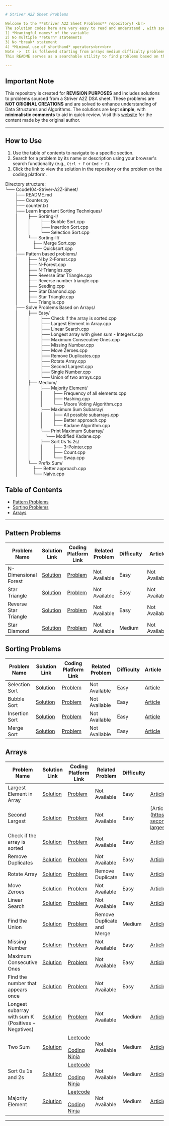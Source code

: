 ```yaml
---

# Striver A2Z Sheet Problems

Welcome to the **Striver A2Z Sheet Problems** repository! <br>
The solution codes here are very easy to read and understand , with special care taken to follow certain rules like ->
1) *Meaningful names* of the variable
2) No multiple *return* statements
3) No *break* statement
4) *Minimal use of shorthand* operators<br><br>
Note ->  It is followed starting from arrays medium difficulty problems. It will be done for the other problems soon. 
This README serves as a searchable utility to find problems based on their names or problem statements.

---
```


## Important Note
This repository is created for **REVISION PURPOSES** and includes solutions to problems sourced from a Striver A2Z DSA sheet. These problems are **NOT ORIGINAL CREATIONS** and are solved to enhance understanding of Data Structures and Algorithms. The solutions are kept **simple**, with **minimalistic comments** to aid in quick review. Visit this [website](https://takeuforward.org/strivers-a2z-dsa-course/strivers-a2z-dsa-course-sheet-2) for the content made by the original author.

---

## How to Use
1. Use the table of contents to navigate to a specific section.
2. Search for a problem by its name or description using your browser's search functionality (e.g., `Ctrl + F` or `Cmd + F`).
3. Click the link to view the solution in the repository or the problem on the coding platform.

Directory structure:<br>
└── Ccode104-Striver-A2Z-Sheet/<br>
&nbsp;&nbsp;&nbsp;&nbsp;&nbsp;&nbsp;&nbsp;&nbsp;├── README.md<br>
&nbsp;&nbsp;&nbsp;&nbsp;&nbsp;&nbsp;&nbsp;&nbsp;├── Counter.py<br>
&nbsp;&nbsp;&nbsp;&nbsp;&nbsp;&nbsp;&nbsp;&nbsp;├── counter.txt<br>
&nbsp;&nbsp;&nbsp;&nbsp;&nbsp;&nbsp;&nbsp;&nbsp;├── Learn Important Sorting Techniques/<br>
&nbsp;&nbsp;&nbsp;&nbsp;&nbsp;&nbsp;&nbsp;&nbsp;│&nbsp;&nbsp;&nbsp;&nbsp;&nbsp;&nbsp;&nbsp;&nbsp;├── Sorting-I/<br>
&nbsp;&nbsp;&nbsp;&nbsp;&nbsp;&nbsp;&nbsp;&nbsp;│&nbsp;&nbsp;&nbsp;&nbsp;&nbsp;&nbsp;&nbsp;&nbsp;│&nbsp;&nbsp;&nbsp;&nbsp;&nbsp;&nbsp;&nbsp;&nbsp;├── Bubble Sort.cpp<br>
&nbsp;&nbsp;&nbsp;&nbsp;&nbsp;&nbsp;&nbsp;&nbsp;│&nbsp;&nbsp;&nbsp;&nbsp;&nbsp;&nbsp;&nbsp;&nbsp;│&nbsp;&nbsp;&nbsp;&nbsp;&nbsp;&nbsp;&nbsp;&nbsp;├── Insertion Sort.cpp<br>
&nbsp;&nbsp;&nbsp;&nbsp;&nbsp;&nbsp;&nbsp;&nbsp;│&nbsp;&nbsp;&nbsp;&nbsp;&nbsp;&nbsp;&nbsp;&nbsp;│&nbsp;&nbsp;&nbsp;&nbsp;&nbsp;&nbsp;&nbsp;&nbsp;└── Selection Sort.cpp<br>
&nbsp;&nbsp;&nbsp;&nbsp;&nbsp;&nbsp;&nbsp;&nbsp;│&nbsp;&nbsp;&nbsp;&nbsp;&nbsp;&nbsp;&nbsp;&nbsp;└── Sorting-II/<br>
&nbsp;&nbsp;&nbsp;&nbsp;&nbsp;&nbsp;&nbsp;&nbsp;│&nbsp;&nbsp;&nbsp;&nbsp;&nbsp;&nbsp;&nbsp;&nbsp;&nbsp;&nbsp;&nbsp;&nbsp;├── Merge Sort.cpp<br>
&nbsp;&nbsp;&nbsp;&nbsp;&nbsp;&nbsp;&nbsp;&nbsp;│&nbsp;&nbsp;&nbsp;&nbsp;&nbsp;&nbsp;&nbsp;&nbsp;&nbsp;&nbsp;&nbsp;&nbsp;└── Quicksort.cpp<br>
&nbsp;&nbsp;&nbsp;&nbsp;&nbsp;&nbsp;&nbsp;&nbsp;├── Pattern based problems/<br>
&nbsp;&nbsp;&nbsp;&nbsp;&nbsp;&nbsp;&nbsp;&nbsp;│&nbsp;&nbsp;&nbsp;&nbsp;&nbsp;&nbsp;&nbsp;&nbsp;├── N by 2-Forest.cpp<br>
&nbsp;&nbsp;&nbsp;&nbsp;&nbsp;&nbsp;&nbsp;&nbsp;│&nbsp;&nbsp;&nbsp;&nbsp;&nbsp;&nbsp;&nbsp;&nbsp;├── N-Forest.cpp<br>
&nbsp;&nbsp;&nbsp;&nbsp;&nbsp;&nbsp;&nbsp;&nbsp;│&nbsp;&nbsp;&nbsp;&nbsp;&nbsp;&nbsp;&nbsp;&nbsp;├── N-Triangles.cpp<br>
&nbsp;&nbsp;&nbsp;&nbsp;&nbsp;&nbsp;&nbsp;&nbsp;│&nbsp;&nbsp;&nbsp;&nbsp;&nbsp;&nbsp;&nbsp;&nbsp;├── Reverse Star Triangle.cpp<br>
&nbsp;&nbsp;&nbsp;&nbsp;&nbsp;&nbsp;&nbsp;&nbsp;│&nbsp;&nbsp;&nbsp;&nbsp;&nbsp;&nbsp;&nbsp;&nbsp;├── Reverse number triangle.cpp<br>
&nbsp;&nbsp;&nbsp;&nbsp;&nbsp;&nbsp;&nbsp;&nbsp;│&nbsp;&nbsp;&nbsp;&nbsp;&nbsp;&nbsp;&nbsp;&nbsp;├── Seeding.cpp<br>
&nbsp;&nbsp;&nbsp;&nbsp;&nbsp;&nbsp;&nbsp;&nbsp;│&nbsp;&nbsp;&nbsp;&nbsp;&nbsp;&nbsp;&nbsp;&nbsp;├── Star Diamond.cpp<br>
&nbsp;&nbsp;&nbsp;&nbsp;&nbsp;&nbsp;&nbsp;&nbsp;│&nbsp;&nbsp;&nbsp;&nbsp;&nbsp;&nbsp;&nbsp;&nbsp;├── Star Triangle.cpp<br>
&nbsp;&nbsp;&nbsp;&nbsp;&nbsp;&nbsp;&nbsp;&nbsp;│&nbsp;&nbsp;&nbsp;&nbsp;&nbsp;&nbsp;&nbsp;&nbsp;└── Triangle.cpp<br>
&nbsp;&nbsp;&nbsp;&nbsp;&nbsp;&nbsp;&nbsp;&nbsp;├── Solve Problems Based on Arrays/<br>
&nbsp;&nbsp;&nbsp;&nbsp;&nbsp;&nbsp;&nbsp;&nbsp;│&nbsp;&nbsp;&nbsp;&nbsp;&nbsp;&nbsp;&nbsp;&nbsp;├── Easy/<br>
&nbsp;&nbsp;&nbsp;&nbsp;&nbsp;&nbsp;&nbsp;&nbsp;│&nbsp;&nbsp;&nbsp;&nbsp;&nbsp;&nbsp;&nbsp;&nbsp;│&nbsp;&nbsp;&nbsp;&nbsp;&nbsp;&nbsp;&nbsp;&nbsp;├── Check if the array is sorted.cpp<br>
&nbsp;&nbsp;&nbsp;&nbsp;&nbsp;&nbsp;&nbsp;&nbsp;│&nbsp;&nbsp;&nbsp;&nbsp;&nbsp;&nbsp;&nbsp;&nbsp;│&nbsp;&nbsp;&nbsp;&nbsp;&nbsp;&nbsp;&nbsp;&nbsp;├── Largest Element in Array.cpp<br>
&nbsp;&nbsp;&nbsp;&nbsp;&nbsp;&nbsp;&nbsp;&nbsp;│&nbsp;&nbsp;&nbsp;&nbsp;&nbsp;&nbsp;&nbsp;&nbsp;│&nbsp;&nbsp;&nbsp;&nbsp;&nbsp;&nbsp;&nbsp;&nbsp;├── Linear Search.cpp<br>
&nbsp;&nbsp;&nbsp;&nbsp;&nbsp;&nbsp;&nbsp;&nbsp;│&nbsp;&nbsp;&nbsp;&nbsp;&nbsp;&nbsp;&nbsp;&nbsp;│&nbsp;&nbsp;&nbsp;&nbsp;&nbsp;&nbsp;&nbsp;&nbsp;├── Longest array with given sum - Integers.cpp<br>
&nbsp;&nbsp;&nbsp;&nbsp;&nbsp;&nbsp;&nbsp;&nbsp;│&nbsp;&nbsp;&nbsp;&nbsp;&nbsp;&nbsp;&nbsp;&nbsp;│&nbsp;&nbsp;&nbsp;&nbsp;&nbsp;&nbsp;&nbsp;&nbsp;├── Maximum Consecutive Ones.cpp<br>
&nbsp;&nbsp;&nbsp;&nbsp;&nbsp;&nbsp;&nbsp;&nbsp;│&nbsp;&nbsp;&nbsp;&nbsp;&nbsp;&nbsp;&nbsp;&nbsp;│&nbsp;&nbsp;&nbsp;&nbsp;&nbsp;&nbsp;&nbsp;&nbsp;├── Missing Number.cpp<br>
&nbsp;&nbsp;&nbsp;&nbsp;&nbsp;&nbsp;&nbsp;&nbsp;│&nbsp;&nbsp;&nbsp;&nbsp;&nbsp;&nbsp;&nbsp;&nbsp;│&nbsp;&nbsp;&nbsp;&nbsp;&nbsp;&nbsp;&nbsp;&nbsp;├── Move Zeroes.cpp<br>
&nbsp;&nbsp;&nbsp;&nbsp;&nbsp;&nbsp;&nbsp;&nbsp;│&nbsp;&nbsp;&nbsp;&nbsp;&nbsp;&nbsp;&nbsp;&nbsp;│&nbsp;&nbsp;&nbsp;&nbsp;&nbsp;&nbsp;&nbsp;&nbsp;├── Remove Duplicates.cpp<br>
&nbsp;&nbsp;&nbsp;&nbsp;&nbsp;&nbsp;&nbsp;&nbsp;│&nbsp;&nbsp;&nbsp;&nbsp;&nbsp;&nbsp;&nbsp;&nbsp;│&nbsp;&nbsp;&nbsp;&nbsp;&nbsp;&nbsp;&nbsp;&nbsp;├── Rotate Array.cpp<br>
&nbsp;&nbsp;&nbsp;&nbsp;&nbsp;&nbsp;&nbsp;&nbsp;│&nbsp;&nbsp;&nbsp;&nbsp;&nbsp;&nbsp;&nbsp;&nbsp;│&nbsp;&nbsp;&nbsp;&nbsp;&nbsp;&nbsp;&nbsp;&nbsp;├── Second Largest.cpp<br>
&nbsp;&nbsp;&nbsp;&nbsp;&nbsp;&nbsp;&nbsp;&nbsp;│&nbsp;&nbsp;&nbsp;&nbsp;&nbsp;&nbsp;&nbsp;&nbsp;│&nbsp;&nbsp;&nbsp;&nbsp;&nbsp;&nbsp;&nbsp;&nbsp;├── Single Number.cpp<br>
&nbsp;&nbsp;&nbsp;&nbsp;&nbsp;&nbsp;&nbsp;&nbsp;│&nbsp;&nbsp;&nbsp;&nbsp;&nbsp;&nbsp;&nbsp;&nbsp;│&nbsp;&nbsp;&nbsp;&nbsp;&nbsp;&nbsp;&nbsp;&nbsp;└── Union of two arrays.cpp<br>
&nbsp;&nbsp;&nbsp;&nbsp;&nbsp;&nbsp;&nbsp;&nbsp;│&nbsp;&nbsp;&nbsp;&nbsp;&nbsp;&nbsp;&nbsp;&nbsp;├── Medium/<br>
&nbsp;&nbsp;&nbsp;&nbsp;&nbsp;&nbsp;&nbsp;&nbsp;│&nbsp;&nbsp;&nbsp;&nbsp;&nbsp;&nbsp;&nbsp;&nbsp;│&nbsp;&nbsp;&nbsp;&nbsp;&nbsp;&nbsp;&nbsp;&nbsp;├── Majority Element/<br>
&nbsp;&nbsp;&nbsp;&nbsp;&nbsp;&nbsp;&nbsp;&nbsp;│&nbsp;&nbsp;&nbsp;&nbsp;&nbsp;&nbsp;&nbsp;&nbsp;│&nbsp;&nbsp;&nbsp;&nbsp;&nbsp;&nbsp;&nbsp;&nbsp;│&nbsp;&nbsp;&nbsp;&nbsp;&nbsp;&nbsp;&nbsp;&nbsp;├── Frequency of all elements.cpp<br>
&nbsp;&nbsp;&nbsp;&nbsp;&nbsp;&nbsp;&nbsp;&nbsp;│&nbsp;&nbsp;&nbsp;&nbsp;&nbsp;&nbsp;&nbsp;&nbsp;│&nbsp;&nbsp;&nbsp;&nbsp;&nbsp;&nbsp;&nbsp;&nbsp;│&nbsp;&nbsp;&nbsp;&nbsp;&nbsp;&nbsp;&nbsp;&nbsp;├── Hashing.cpp<br>
&nbsp;&nbsp;&nbsp;&nbsp;&nbsp;&nbsp;&nbsp;&nbsp;│&nbsp;&nbsp;&nbsp;&nbsp;&nbsp;&nbsp;&nbsp;&nbsp;│&nbsp;&nbsp;&nbsp;&nbsp;&nbsp;&nbsp;&nbsp;&nbsp;│&nbsp;&nbsp;&nbsp;&nbsp;&nbsp;&nbsp;&nbsp;&nbsp;└── Moore Voting Algorithm.cpp<br>
&nbsp;&nbsp;&nbsp;&nbsp;&nbsp;&nbsp;&nbsp;&nbsp;│&nbsp;&nbsp;&nbsp;&nbsp;&nbsp;&nbsp;&nbsp;&nbsp;│&nbsp;&nbsp;&nbsp;&nbsp;&nbsp;&nbsp;&nbsp;&nbsp;├── Maximum Sum Subarray/<br>
&nbsp;&nbsp;&nbsp;&nbsp;&nbsp;&nbsp;&nbsp;&nbsp;│&nbsp;&nbsp;&nbsp;&nbsp;&nbsp;&nbsp;&nbsp;&nbsp;│&nbsp;&nbsp;&nbsp;&nbsp;&nbsp;&nbsp;&nbsp;&nbsp;│&nbsp;&nbsp;&nbsp;&nbsp;&nbsp;&nbsp;&nbsp;&nbsp;├── All possible subarrays.cpp<br>
&nbsp;&nbsp;&nbsp;&nbsp;&nbsp;&nbsp;&nbsp;&nbsp;│&nbsp;&nbsp;&nbsp;&nbsp;&nbsp;&nbsp;&nbsp;&nbsp;│&nbsp;&nbsp;&nbsp;&nbsp;&nbsp;&nbsp;&nbsp;&nbsp;│&nbsp;&nbsp;&nbsp;&nbsp;&nbsp;&nbsp;&nbsp;&nbsp;├── Better approach.cpp<br>
&nbsp;&nbsp;&nbsp;&nbsp;&nbsp;&nbsp;&nbsp;&nbsp;│&nbsp;&nbsp;&nbsp;&nbsp;&nbsp;&nbsp;&nbsp;&nbsp;│&nbsp;&nbsp;&nbsp;&nbsp;&nbsp;&nbsp;&nbsp;&nbsp;│&nbsp;&nbsp;&nbsp;&nbsp;&nbsp;&nbsp;&nbsp;&nbsp;└── Kadane Algorithm.cpp<br>
&nbsp;&nbsp;&nbsp;&nbsp;&nbsp;&nbsp;&nbsp;&nbsp;│&nbsp;&nbsp;&nbsp;&nbsp;&nbsp;&nbsp;&nbsp;&nbsp;│&nbsp;&nbsp;&nbsp;&nbsp;&nbsp;&nbsp;&nbsp;&nbsp;└── Print Maximum Subarray/<br>
&nbsp;&nbsp;&nbsp;&nbsp;&nbsp;&nbsp;&nbsp;&nbsp;│&nbsp;&nbsp;&nbsp;&nbsp;&nbsp;&nbsp;&nbsp;&nbsp;│&nbsp;&nbsp;&nbsp;&nbsp;&nbsp;&nbsp;&nbsp;&nbsp;&nbsp;&nbsp;&nbsp;&nbsp;└── Modified Kadane.cpp<br>
&nbsp;&nbsp;&nbsp;&nbsp;&nbsp;&nbsp;&nbsp;&nbsp;│&nbsp;&nbsp;&nbsp;&nbsp;&nbsp;&nbsp;&nbsp;&nbsp;│&nbsp;&nbsp;&nbsp;&nbsp;&nbsp;&nbsp;&nbsp;&nbsp;├── Sort 0s 1s 2s/<br>
&nbsp;&nbsp;&nbsp;&nbsp;&nbsp;&nbsp;&nbsp;&nbsp;│&nbsp;&nbsp;&nbsp;&nbsp;&nbsp;&nbsp;&nbsp;&nbsp;│&nbsp;&nbsp;&nbsp;&nbsp;&nbsp;&nbsp;&nbsp;&nbsp;│&nbsp;&nbsp;&nbsp;&nbsp;&nbsp;&nbsp;&nbsp;&nbsp;├── 3-Pointer.cpp<br>
&nbsp;&nbsp;&nbsp;&nbsp;&nbsp;&nbsp;&nbsp;&nbsp;│&nbsp;&nbsp;&nbsp;&nbsp;&nbsp;&nbsp;&nbsp;&nbsp;│&nbsp;&nbsp;&nbsp;&nbsp;&nbsp;&nbsp;&nbsp;&nbsp;│&nbsp;&nbsp;&nbsp;&nbsp;&nbsp;&nbsp;&nbsp;&nbsp;├── Count.cpp<br>
&nbsp;&nbsp;&nbsp;&nbsp;&nbsp;&nbsp;&nbsp;&nbsp;│&nbsp;&nbsp;&nbsp;&nbsp;&nbsp;&nbsp;&nbsp;&nbsp;│&nbsp;&nbsp;&nbsp;&nbsp;&nbsp;&nbsp;&nbsp;&nbsp;│&nbsp;&nbsp;&nbsp;&nbsp;&nbsp;&nbsp;&nbsp;&nbsp;└── Swap.cpp<br>
&nbsp;&nbsp;&nbsp;&nbsp;&nbsp;&nbsp;&nbsp;&nbsp;│&nbsp;&nbsp;&nbsp;&nbsp;&nbsp;&nbsp;&nbsp;&nbsp;└── Prefix Sum/<br>
&nbsp;&nbsp;&nbsp;&nbsp;&nbsp;&nbsp;&nbsp;&nbsp;│&nbsp;&nbsp;&nbsp;&nbsp;&nbsp;&nbsp;&nbsp;&nbsp;&nbsp;&nbsp;&nbsp;&nbsp;├── Better approach.cpp<br>
&nbsp;&nbsp;&nbsp;&nbsp;&nbsp;&nbsp;&nbsp;&nbsp;│&nbsp;&nbsp;&nbsp;&nbsp;&nbsp;&nbsp;&nbsp;&nbsp;&nbsp;&nbsp;&nbsp;&nbsp;└── Naive.cpp<br>


## Table of Contents
- [Pattern Problems](#pattern-problems)
- [Sorting Problems](#sorting-problems)
- [Arrays](#arrays)

---

## Pattern Problems

| Problem Name           | Solution Link                                                                 | Coding Platform Link                              | Related Problem | Difficulty | Article |
|------------------------|-------------------------------------------------------------------------------|--------------------------------------------------|-----------------|------------|---------|
| N-Dimensional Forest   | [Solution](./Star%20Patterns/NDimensionalForest.cpp)                          | [Problem](https://www.naukri.com/code360/problems/n-forest_6570177?utm_source=youtube&utm_medium=affiliate&utm_campaign=striver_patternproblems) | Not Available | Easy | Not Available |
| Star Triangle          | [Solution](https://github.com/Ccode104/DSA-Practice/blob/master/A2Z/Pattern%20based%20problems/Star%20Triangle.cpp) | [Problem](https://www.naukri.com/code360/problems/star-triangle_6573671?utm_source=youtube&utm_medium=affiliate&utm_campaign=striver_patternproblems&leftPanelTabValue=SUBMISSION) | Not Available | Easy | Not Available |
| Reverse Star Triangle  | [Solution](https://github.com/Ccode104/DSA-Practice/blob/master/A2Z/Pattern%20based%20problems/Reverse%20Star%20Triangle.cpp) | [Problem](https://www.naukri.com/code360/problems/reverse-star-triangle_6573685?utm_source=youtube&utm_medium=affiliate&utm_campaign=striver_patternproblems&leftPanelTabValue=SUBMISSION) | Not Available | Easy | Not Available |
| Star Diamond           | [Solution](https://github.com/Ccode104/DSA-Practice/blob/master/A2Z/Pattern%20based%20problems/Star%20Diamond.cpp) | [Problem](https://www.naukri.com/code360/problems/star-diamond_6573686?utm_source=youtube&utm_medium=affiliate&utm_campaign=striver_patternproblems) | Not Available | Medium | Not Available |

## Sorting Problems

| Problem Name           | Solution Link                                                                 | Coding Platform Link                              | Related Problem | Difficulty | Article |
|------------------------|-------------------------------------------------------------------------------|--------------------------------------------------|-----------------|------------|---------|
| Selection Sort         | [Solution](https://github.com/Ccode104/DSA-Practice/blob/master/A2Z/Learn%20Important%20Sorting%20Techniques/Sorting-I/Selection%20Sort.cpp) | [Problem](https://www.geeksforgeeks.org/problems/selection-sort/1?utm_source=youtube&utm_medium=collab_striver_ytdescription&utm_campaign=selection-sort) | Not Available | Easy | [Article](https://takeuforward.org/sorting/selection-sort-algorithm/) |
| Bubble Sort            | [Solution](https://github.com/Ccode104/DSA-Practice/blob/master/A2Z/Learn%20Important%20Sorting%20Techniques/Sorting-I/Bubble%20Sort.cpp) | [Problem](https://www.geeksforgeeks.org/problems/bubble-sort/1?utm_source=youtube&utm_medium=collab_striver_ytdescription&utm_campaign=bubble-sort) | Not Available | Easy | [Article](https://takeuforward.org/sorting/bubble-sort-algorithm/) |
| Insertion Sort         | [Solution](https://github.com/Ccode104/DSA-Practice/blob/master/A2Z/Learn%20Important%20Sorting%20Techniques/Sorting-I/Insertion%20Sort.cpp) | [Problem](https://www.geeksforgeeks.org/problems/insertion-sort/0?category%5B%5D=Algorithms&page=1&query=category%5B%5DAlgorithmspage1&utm_source=youtube&utm_medium=collab_striver_ytdescription&utm_campaign=insertion-sort) | Not Available | Easy | [Article](https://takeuforward.org/sorting/insertion-sort-algorithm/) |
| Merge Sort             | [Solution](https://github.com/Ccode104/DSA-Practice/blob/master/A2Z/Learn%20Important%20Sorting%20Techniques/Sorting-II/Merge%20Sort.cpp) | [Problem](https://www.geeksforgeeks.org/problems/merge-sort/1?utm_source=youtube&utm_medium=collab_striver_ytdescription&utm_campaign=merge-sort) | Not Available | Easy | [Article](https://takeuforward.org/sorting/merge-sort-algorithm/) |

## Arrays

| Problem Name                               | Solution Link                                                                 | Coding Platform Link                              | Related Problem | Difficulty | Article |
|--------------------------------------------|-------------------------------------------------------------------------------|--------------------------------------------------|-----------------|------------|---------|
| Largest Element in Array                   | [Solution](https://github.com/Ccode104/DSA-Practice/tree/master/A2Z/Solve%20Problems%20Based%20on%20Arrays/Easy) | [Problem](https://www.geeksforgeeks.org/problems/largest-element-in-array4009/0?utm_source=youtube&utm_medium=collab_striver_ytdescription&utm_campaign=largest-element-in-array) | Not Available | Easy | [Article](https://takeuforward.org/arrays/find-the-largest-element-in-an-array/) |
| Second Largest                             | [Solution](https://github.com/Ccode104/DSA-Practice/blob/master/A2Z/Solve%20Problems%20Based%20on%20Arrays/Easy/Second%20Largest.cpp) | [Problem](https://www.geeksforgeeks.org/problems/second-largest3735/1?utm_source=youtube&utm_medium=collab_striver_ytdescription&utm_campaign=second-largest) | Not Available | Easy | [Article](https://takeuforward.org/arrays/find-second-smallest-and-second-largest-element-in
| Check if the array is sorted               | [Solution](https://github.com/Ccode104/DSA-Practice/blob/master/A2Z/Solve%20Problems%20Based%20on%20Arrays/Easy/Check%20if%20the%20array%20is%20sorted.cpp) | [Problem](https://leetcode.com/problems/check-if-array-is-sorted-and-rotated/description/) | Not Available              | Easy       | [Article](https://takeuforward.org/arrays/check-if-the-array-is-sorted/)               |
| Remove Duplicates                          | [Solution](https://github.com/Ccode104/DSA-Practice/blob/master/A2Z/Solve%20Problems%20Based%20on%20Arrays/Easy/Remove%20Duplicates.cpp) | [Problem](https://leetcode.com/problems/remove-duplicates-from-sorted-array/)            | Not Available              | Easy       | [Article](https://takeuforward.org/arrays/remove-duplicates-in-place-from-sorted-array/) |
| Rotate Array                               | [Solution](https://github.com/Ccode104/DSA-Practice/blob/master/A2Z/Solve%20Problems%20Based%20on%20Arrays/Easy/Rotate%20Array.cpp) | [Problem](https://leetcode.com/problems/rotate-array/description/?source=submission-noac) | Remove Duplicate           | Easy       | [Article](https://takeuforward.org/arrays/rotate-array-k-times/)                       |
| Move Zeroes                                | [Solution](https://github.com/Ccode104/DSA-Practice/blob/master/A2Z/Solve%20Problems%20Based%20on%20Arrays/Easy/Move%20Zeroes.cpp) | [Problem](https://leetcode.com/problems/move-zeroes/)                                    | Not Available              | Easy       | [Article](https://takeuforward.org/arrays/move-all-zeroes-to-end-of-array/)            |
| Linear Search                              | [Solution](https://github.com/Ccode104/Striver-A2Z-Sheet/blob/main/Solve%20Problems%20Based%20on%20Arrays/Easy/Linear%20Search.cpp) | [Problem](https://www.geeksforgeeks.org/problems/who-will-win-1587115621/1?utm_source=youtube&utm_medium=collab_striver_ytdescription&utm_campaign=who-will-win) | Not Available              | Easy       | [Article](https://takeuforward.org/arrays/linear-search-in-an-array/)                 |
| Find the Union                             | [Solution](https://github.com/Ccode104/Striver-A2Z-Sheet/blob/main/Solve%20Problems%20Based%20on%20Arrays/Easy/Union%20of%20two%20arrays.cpp) | [Problem](https://www.geeksforgeeks.org/problems/union-of-two-sorted-arrays-1587115621/1?utm_source=youtube&utm_medium=collab_striver_ytdescription&utm_campaign=union-of-two-sorted-arrays) | Remove Duplicate and Merge | Medium     | [Article](https://takeuforward.org/arrays/find-union-of-two-sorted-arrays/)           |
| Missing Number                             | [Solution](https://github.com/Ccode104/Striver-A2Z-Sheet/blob/main/Solve%20Problems%20Based%20on%20Arrays/Easy/Missing%20Number.cpp) | [Problem](https://leetcode.com/problems/missing-number/)                                  | Not Available              | Easy       | [Article](https://takeuforward.org/arrays/find-the-missing-number-in-the-array/)      |
| Maximum Consecutive Ones                   | [Solution](https://github.com/Ccode104/Striver-A2Z-Sheet/blob/main/Solve%20Problems%20Based%20on%20Arrays/Easy/Maximum%20Consecutive%20Ones.cpp) | [Problem](https://leetcode.com/problems/max-consecutive-ones/)                           | Not Available              | Easy       | [Article](https://takeuforward.org/arrays/max-consecutive-ones-in-an-array/)          |
| Find the number that appears once          | [Solution](https://github.com/Ccode104/Striver-A2Z-Sheet/blob/main/Solve%20Problems%20Based%20on%20Arrays/Easy/Single%20Number.cpp) | [Problem](https://leetcode.com/problems/single-number/)                                  | Not Available              | Easy       | [Article](https://takeuforward.org/arrays/find-the-number-that-appears-once-using-xor/) |
| Longest subarray with sum K (Positives + Negatives) | [Solution](https://github.com/Ccode104/Striver-A2Z-Sheet/blob/main/Solve%20Problems%20Based%20on%20Arrays/Easy/Longest%20array%20with%20given%20sum%20-%20Integers.cpp) | [Problem](https://www.geeksforgeeks.org/problems/longest-sub-array-with-sum-k0809/1?utm_source=youtube&utm_medium=collab_striver_ytdescription&utm_campaign=longest-sub-array-with-sum-k) | Not Available              | Medium     | [Article](https://takeuforward.org/arrays/longest-subarray-with-sum-k-positive-and-negative/) |
| Two Sum                                   | [Solution](https://github.com/Ccode104/Striver-A2Z-Sheet/tree/main/Solve%20Problems%20Based%20on%20Arrays/Medium/Two%20Sum) | [Leetcode](https://leetcode.com/problems/two-sum/)<br><br>[Coding Ninja](https://www.naukri.com/code360/problems/reading_6845742?utm_source=youtube&utm_medium=affiliate&utm_campaign=striver_Arrayproblems&leftPanelTabValue=PROBLEM)                                        | Not Available              | Medium     | [Article](https://takeuforward.org/data-structure/two-sum-check-if-a-pair-with-given-sum-exists-in-array/) |
| Sort 0s 1s and 2s                                  | [Solution](https://github.com/Ccode104/Striver-A2Z-Sheet/tree/main/Solve%20Problems%20Based%20on%20Arrays/Medium/Sort%200s%201s%202s) | [Leetcode](https://leetcode.com/problems/sort-colors/)<br><br>[Coding Ninja](https://www.naukri.com/code360/problems/631055?topList=striver-sde-sheet-problems&utm_source=striver&utm_medium=website)                                        | Not Available              | Medium     | [Article](https://takeuforward.org/data-structure/sort-an-array-of-0s-1s-and-2s/) |
| Majority Element                                | [Solution](https://github.com/Ccode104/Striver-A2Z-Sheet/tree/main/Solve%20Problems%20Based%20on%20Arrays/Medium/Majority%20Element) | [Leetcode](https://leetcode.com/problems/majority-element/description/)<br><br>[Coding Ninja](https://www.naukri.com/code360/problems/majority-element_6783241?utm_source=striver&utm_medium=website&utm_campaign=codestudio_a_zcourse&leftPanelTabValue=PROBLEM)                                        | Not Available              | Medium     | [Article](https://takeuforward.org/data-structure/find-the-majority-element-that-occurs-more-than-n-2-times/) |


---
